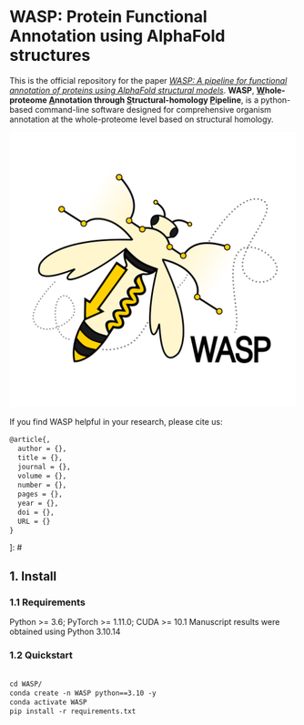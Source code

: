 # WASP: Protein Functional Annotation using AlphaFold structures
  
This is the official repository for the paper [*WASP: A pipeline for functional annotation of proteins using AlphaFold structural models*](link). **WASP**, **<ins>W</ins>hole-proteome <ins>A</ins>nnotation through <ins>S</ins>tructural-homology <ins>P</ins>ipeline**, is a python-based command-line software designed for comprehensive organism annotation at the whole-proteome level based on structural homology.


<p  align="center">

<img  src="logo.png"  alt="drawing"  width="600"/>

</p>


If you find WASP helpful in your research, please cite us:

    @article{,
      author = {},
      title = {},
      journal = {},
      volume = {},
      number = {},
      pages = {},
      year = {},
      doi = {},
      URL = {}
    }  
]: #

## 1. Install

### 1.1 Requirements

Python >= 3.6; PyTorch >= 1.11.0; CUDA >= 10.1
Manuscript results were obtained using Python 3.10.14

### 1.2 Quickstart


```

cd WASP/
conda create -n WASP python==3.10 -y
conda activate WASP
pip install -r requirements.txt

```


